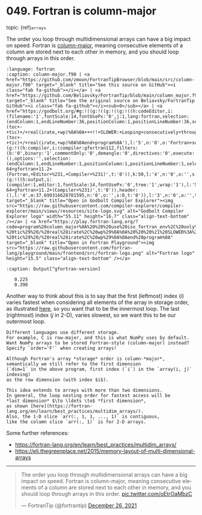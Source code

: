 # <span class='text-muted'>049.</span> Fortran is column-major

<span style='font-size: small;' class='text-muted'>topic: {ref}`arrays`</span>

The order you loop through multidimensional arrays can have a big impact on speed.
Fortran is [column-major](https://en.wikipedia.org/wiki/Row-_and_column-major_order),
meaning consecutive elements of a column are stored next to each other in memory,
and you should loop through arrays in this order.

```{literalinclude} ../../src/column-major.f90
:language: fortran
:caption: column-major.f90 | <a href="https://github.com/zmoon/FortranTipBrowser/blob/main/src/column-major.f90" target="_blank" title="See this source on GitHub"><i class="fab fa-github"></i></a> | <a href="https://github.com/Beliavsky/FortranTip/blob/main/column_major.f90" target="_blank" title="See the original source on Beliavsky/FortranTip GitHub"><i class="fab fa-github"></i><sub>0</sub></a> | <a href="https://godbolt.org/#g:!((g:!((g:!((g:!((h:codeEditor,i:(filename:'1',fontScale:14,fontUsePx:'0',j:1,lang:fortran,selection:(endColumn:1,endLineNumber:36,positionColumn:1,positionLineNumber:36,selectionStartColumn:1,selectionStartLineNumber:36,startColumn:1,startLineNumber:36),source:'program+column_major%0A+++use+iso_fortran_env,+only:+wp+%3D%3E+real64,+int64%0A%0A+++integer,+parameter+::+m+%3D+10000,+n+%3D+m%0A+++integer+::+array(m,+n)%0A+++integer+::+i,+j,+tot%0A+++integer(int64)+::+irate,+tic,+toc%0A%0A+++call+system_clock(count_rate%3Dirate)++!!+%23+of+clock+ticks+per+second%0A+++array+%3D+0%0A%0A+++!!+FASTER:+Looping+consecutively+through+columns%0A+++call+system_clock(count%3Dtic)%0A+++tot+%3D+0%0A+++do+j+%3D+1,+size(array,+dim%3D2)%0A++++++do+i+%3D+1,+size(array,+dim%3D1)%0A+++++++++!!+Do+something+with+array(i,+j)%0A+++++++++tot+%3D+tot+%2B+array(i,+j)%0A++++++end+do%0A+++end+do%0A+++call+system_clock(count%3Dtoc)%0A+++print+%22(g12.3)%22,+(toc+-+tic)+/+real(irate,+wp)%0A%0A+++!!+SLOWER:+Looping+consecutively+through+rows%0A+++call+system_clock(count%3Dtic)%0A+++tot+%3D+0%0A+++do+i+%3D+1,+size(array,+dim%3D1)%0A++++++do+j+%3D+1,+size(array,+dim%3D2)%0A+++++++++!!+Do+something+with+array(i,+j)%0A+++++++++tot+%3D+tot+%2B+array(i,+j)%0A++++++end+do%0A+++end+do%0A+++call+system_clock(count%3Dtoc)%0A+++print+%22(g12.3)%22,+(toc+-+tic)+/+real(irate,+wp)%0A%0Aend+program%0A'),l:'5',n:'0',o:'Fortran+source+%231',t:'0')),k:50,l:'4',n:'0',o:'',s:0,t:'0'),(g:!((h:compiler,i:(compiler:gfortran112,filters:(b:'0',binary:'1',commentOnly:'0',demangle:'0',directives:'0',execute:'0',intel:'0',libraryCode:'0',trim:'1'),flagsViewOpen:'1',fontScale:14,fontUsePx:'0',j:1,lang:fortran,libs:!(),options:'',selection:(endColumn:1,endLineNumber:1,positionColumn:1,positionLineNumber:1,selectionStartColumn:1,selectionStartLineNumber:1,startColumn:1,startLineNumber:1),source:1,tree:'1'),l:'5',n:'0',o:'x86-64+gfortran+11.2+(Fortran,+Editor+%231,+Compiler+%231)',t:'0')),k:50,l:'4',n:'0',o:'',s:0,t:'0')),l:'2',m:62.300683371298405,n:'0',o:'',t:'0'),(g:!((h:output,i:(compiler:1,editor:1,fontScale:14,fontUsePx:'0',tree:'1',wrap:'1'),l:'5',n:'0',o:'Output+of+x86-64+gfortran+11.2+(Compiler+%231)',t:'0')),header:(),l:'4',m:37.699316628701595,n:'0',o:'',s:0,t:'0')),l:'3',n:'0',o:'',t:'0')),version:4" target="_blank" title="Open in Godbolt Compiler Explorer"><img src="https://raw.githubusercontent.com/compiler-explorer/compiler-explorer/main/views/resources/site-logo.svg" alt="Godbolt Compiler Explorer logo" width="55.11" height="16.7" class="align-text-bottom" /></a> | <a href="https://play.fortran-lang.org/?code=program%20column_major%0A%20%20%20use%20iso_fortran_env%2C%20only%3A%20wp%20%3D%3E%20real64%2C%20int64%0A%0A%20%20%20integer%2C%20parameter%20%3A%3A%20m%20%3D%2010000%2C%20n%20%3D%20m%0A%20%20%20integer%20%3A%3A%20array%28m%2C%20n%29%0A%20%20%20integer%20%3A%3A%20i%2C%20j%2C%20tot%0A%20%20%20integer%28int64%29%20%3A%3A%20irate%2C%20tic%2C%20toc%0A%0A%20%20%20call%20system_clock%28count_rate%3Dirate%29%20%20%21%20%23%20of%20clock%20ticks%20per%20second%0A%20%20%20array%20%3D%200%0A%0A%20%20%20%21%20FASTER%3A%20Looping%20consecutively%20through%20columns%0A%20%20%20call%20system_clock%28count%3Dtic%29%0A%20%20%20tot%20%3D%200%0A%20%20%20do%20j%20%3D%201%2C%20size%28array%2C%20dim%3D2%29%0A%20%20%20%20%20%20do%20i%20%3D%201%2C%20size%28array%2C%20dim%3D1%29%0A%20%20%20%20%20%20%20%20%20%21%20Do%20something%20with%20array%28i%2C%20j%29%0A%20%20%20%20%20%20%20%20%20tot%20%3D%20tot%20%2B%20array%28i%2C%20j%29%0A%20%20%20%20%20%20end%20do%0A%20%20%20end%20do%0A%20%20%20call%20system_clock%28count%3Dtoc%29%0A%20%20%20print%20%22%28g12.3%29%22%2C%20%28toc%20-%20tic%29%20/%20real%28irate%2C%20wp%29%0A%0A%20%20%20%21%20SLOWER%3A%20Looping%20consecutively%20through%20rows%0A%20%20%20call%20system_clock%28count%3Dtic%29%0A%20%20%20tot%20%3D%200%0A%20%20%20do%20i%20%3D%201%2C%20size%28array%2C%20dim%3D1%29%0A%20%20%20%20%20%20do%20j%20%3D%201%2C%20size%28array%2C%20dim%3D2%29%0A%20%20%20%20%20%20%20%20%20%21%20Do%20something%20with%20array%28i%2C%20j%29%0A%20%20%20%20%20%20%20%20%20tot%20%3D%20tot%20%2B%20array%28i%2C%20j%29%0A%20%20%20%20%20%20end%20do%0A%20%20%20end%20do%0A%20%20%20call%20system_clock%28count%3Dtoc%29%0A%20%20%20print%20%22%28g12.3%29%22%2C%20%28toc%20-%20tic%29%20/%20real%28irate%2C%20wp%29%0A%0Aend%20program%0A" target="_blank" title="Open in Fortran Playground"><img src="https://raw.githubusercontent.com/fortran-lang/playground/main/frontend/src/fortran-logo.png" alt="Fortran logo" height="15.5" class="align-text-bottom" /></a>
```

```{code-block} text
:caption: Output[^gfortran-version]

   0.225    
   0.398    

```

[^gfortran-version]: Compiled using `GNU Fortran (Ubuntu 11.3.0-1ubuntu1~22.04) 11.3.0` with no flags

Another way to think about this is to say that
the first (leftmost) index ($i$) varies fastest when considering all elements of the array in storage order,
as illustrated [here](https://en.wikipedia.org/wiki/File:Row_and_column_major_order.svg),
so you want that to be the innermost loop.
The last (rightmost) index ($j$ in 2-D), varies slowest, so we want this to be our outermost loop.

```{tip}
Different languages use different storage.
For example, C is row-major, and this is what NumPy uses by default.
Want NumPy arrays to be stored Fortran-style (column-major) instead?
Specify `order='F'` when creating arrays!
```

```{note}
Although Fortran's array *storage* order is column-*major*,
semantically we still refer to the first dimension
(`dim=1` in the above program, first index (`i`) in the `array(i, j)` indexing)
as the row dimension (with index $i$).
```

```{note}
This idea extends to arrays with more than two dimensions.
In general, the loop nesting order for fastest access will be
*last dimension* $\to \ldots \to$ *first dimension*,
as shown [here](https://fortran-lang.org/en/learn/best_practices/multidim_arrays/).
Also, the 1-D slice `arr(:, 1, 1, ..., 1)` is contiguous,
like the column slice `arr(:, 1)` is for 2-D arrays.
```

Some further references:
* <https://fortran-lang.org/en/learn/best_practices/multidim_arrays/>
* <https://eli.thegreenplace.net/2015/memory-layout-of-multi-dimensional-arrays>

---

<blockquote class="twitter-tweet"><p lang="en" dir="ltr">The order you loop through multidimensional arrays can have a big impact on speed. Fortran is column-major, meaning consecutive elements of a column are stored next to each other in memory, and you should loop through arrays in this order. <a href="https://t.co/oEtrOaMbzC">pic.twitter.com/oEtrOaMbzC</a></p>&mdash; FortranTip (@fortrantip) <a href="https://twitter.com/fortrantip/status/1475049356155883524?ref_src=twsrc%5Etfw">December 26, 2021</a></blockquote><script async src="https://platform.twitter.com/widgets.js" charset="utf-8"></script>